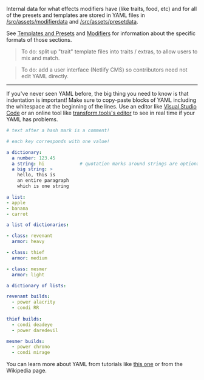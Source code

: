 Internal data for what effects modifiers have (like traits, food, etc) and for all of the presets and templates are stored in YAML files in [/src/assets/modifierdata](../../../src/assets/modifierdata) and [/src/assets/presetdata](../../../src/assets/presetdata).

See [Templates and Presets](<Templates and Presets.md>) and [Modifiers](Modifiers.md) for information about the specific formats of those sections.

> To do: split up "trait" template files into traits / extras, to allow users to mix and match.

> To do: add a user interface (Netlify CMS) so contributors need not edit YAML directly.

---

If you've never seen YAML before, the big thing you need to know is that indentation is important! Make sure to copy-paste blocks of YAML including the whitespace at the beginning of the lines. Use an editor like [Visual Studio Code](https://code.visualstudio.com/) or an online tool like [transform.tools's editor](https://transform.tools/yaml-to-json) to see in real time if your YAML has problems.

```yaml
# text after a hash mark is a comment!
```
```yaml
# each key corresponds with one value!

a dictionary:
  a number: 123.45
  a string: hi             # quotation marks around strings are optional!
  a big string: >
    hello, this is
    an entire paragraph
    which is one string
```
```yaml
a list:
- apple
- banana
- carrot
```
```yaml
a list of dictionaries:

- class: revenant
  armor: heavy

- class: thief
  armor: medium

- class: mesmer
  armor: light
```

```yaml
a dictionary of lists:

revenant builds:
  - power alacrity
  - condi RR
  
thief builds:
  - condi deadeye
  - power daredevil

mesmer builds:
  - power chrono
  - condi mirage
```

You can learn more about YAML from tutorials like [this one](https://keleshev.com/yaml-quick-introduction) or from the Wikipedia page.